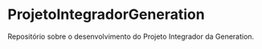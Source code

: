 # ProjetoIntegradorGeneration
Repositório sobre o desenvolvimento do Projeto Integrador da Generation.
